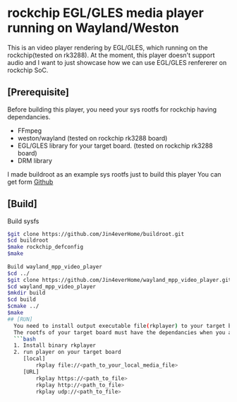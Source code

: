 # rockchip EGL/GLES media player running on Wayland/Weston
This is an video player rendering by EGL/GLES, which running on the rockchip(tested on rk3288).
At the moment, this player doesn't support audio and I want to just showcase how we can use EGL/GLES renfererer on rockchip SoC.

## [Prerequisite]
Before building this player, 
you need your sys rootfs for rockchip having dependancies.
- FFmpeg
- weston/wayland (tested on rockchip rk3288 board)
- EGL/GLES library for your target board. (tested on rockchip rk3288 board)
- DRM library

I made buildroot as an example sys rootfs just to build this player
You can get form
[Github](https://github.com/Jin4everHome/buildroot.git)

## [Build]
Build sysfs
```bash
$git clone https://github.com/Jin4everHome/buildroot.git
$cd buildroot
$make rockchip_defconfig
$make
  
Build wayland_mpp_video_player
$cd ../
$git clone https://github.com/Jin4everHome/wayland_mpp_video_player.git
$cd wayland_mpp_video_player
$mkdir build
$cd build
$cmake ../
$make
## [RUN]
  You need to install output executable file(rkplayer) to your target board.
  The rootfs of your target board must have the dependancies when you are build rkplayer
  ```bash
  1. Install binary rkplayer
  2. run player on your target board
     [local]
         rkplay file://<path_to_your_local_media_file>
     [URL]
         rkplay https://<path_to_file>
         rkplay http://<path_to_file>
         rkplay udp://<path_to_file>
         
  



    

